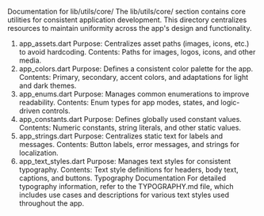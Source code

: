 Documentation for lib/utils/core/
The lib/utils/core/ section contains core utilities for consistent application development. This directory centralizes resources to maintain uniformity across the app's design and functionality.

1. app_assets.dart
   Purpose: Centralizes asset paths (images, icons, etc.) to avoid hardcoding.
   Contents: Paths for images, logos, icons, and other media.
2. app_colors.dart
   Purpose: Defines a consistent color palette for the app.
   Contents: Primary, secondary, accent colors, and adaptations for light and dark themes.
3. app_enums.dart
   Purpose: Manages common enumerations to improve readability.
   Contents: Enum types for app modes, states, and logic-driven controls.
4. app_constants.dart
   Purpose: Defines globally used constant values.
   Contents: Numeric constants, string literals, and other static values.
5. app_strings.dart
   Purpose: Centralizes static text for labels and messages.
   Contents: Button labels, error messages, and strings for localization.
6. app_text_styles.dart
   Purpose: Manages text styles for consistent typography.
   Contents: Text style definitions for headers, body text, captions, and buttons.
   Typography Documentation
   For detailed typography information, refer to the TYPOGRAPHY.md file, which includes use cases and descriptions for various text styles used throughout the app.
